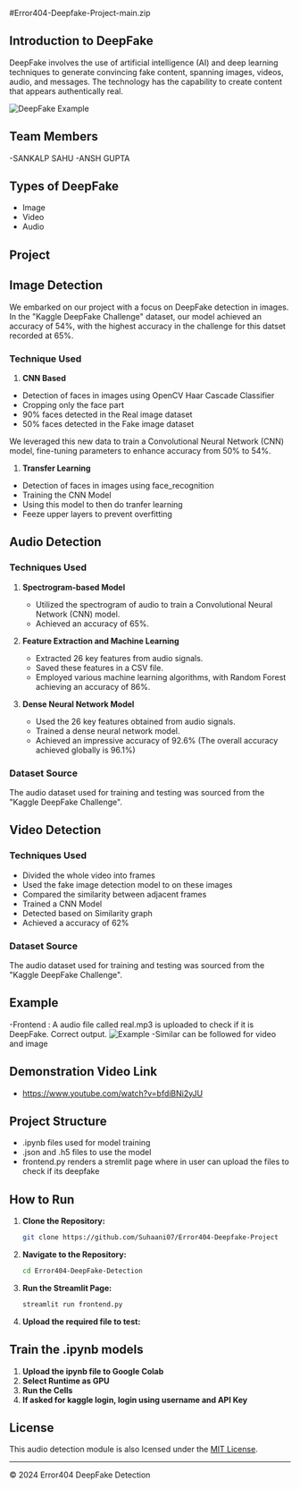 #Error404-Deepfake-Project-main.zip

## Introduction to DeepFake
DeepFake involves the use of artificial intelligence (AI) and deep learning techniques to generate convincing fake content, spanning images, videos, audio, and messages. The technology has the capability to create content that appears authentically real.

![DeepFake Example](https://www.mdpi.com/sensors/sensors-21-07367/article_deploy/html/images/sensors-21-07367-g001.png)

## Team Members
-SANKALP SAHU
-ANSH GUPTA

## Types of DeepFake
- Image
- Video
- Audio

## Project

## Image Detection
We embarked on our project with a focus on DeepFake detection in images. 
In the "Kaggle DeepFake Challenge" dataset, our model achieved an accuracy of 54%, with the highest accuracy in the challenge for this datset recorded at 65%.

### Technique Used
1. **CNN Based**
- Detection of faces in images using OpenCV Haar Cascade Classifier
- Cropping only the face part
- 90% faces detected in the Real image dataset
- 50% faces detected in the Fake image dataset

We leveraged this new data to train a Convolutional Neural Network (CNN) model, fine-tuning parameters to enhance accuracy from 50% to 54%.

1. **Transfer Learning**
- Detection of faces in images using face_recognition
- Training the CNN Model
- Using this model to then do tranfer learning
- Feeze upper layers to prevent overfitting

## Audio Detection

### Techniques Used

1. **Spectrogram-based Model**
   - Utilized the spectrogram of audio to train a Convolutional Neural Network (CNN) model.
   - Achieved an accuracy of 65%.

2. **Feature Extraction and Machine Learning**
   - Extracted 26 key features from audio signals.
   - Saved these features in a CSV file.
   - Employed various machine learning algorithms, with Random Forest achieving an accuracy of 86%.

3. **Dense Neural Network Model**
   - Used the 26 key features obtained from audio signals.
   - Trained a dense neural network model.
   - Achieved an impressive accuracy of 92.6% (The overall accuracy achieved globally is 96.1%)

### Dataset Source
The audio dataset used for training and testing was sourced from the "Kaggle DeepFake Challenge".

## Video Detection

### Techniques Used

   - Divided the whole video into frames
   - Used the fake image detection model to on these images
   - Compared the similarity between adjacent frames
   - Trained a CNN Model
   - Detected based on Similarity graph
   - Achieved a accuracy of 62% 


### Dataset Source
The audio dataset used for training and testing was sourced from the "Kaggle DeepFake Challenge".

## Example 
-Frontend : A audio file called real.mp3 is uploaded to check if it is DeepFake. Correct output.
![Example](example.png)
-Similar can be followed for video and image

## Demonstration Video Link
- https://www.youtube.com/watch?v=bfdiBNi2yJU

## Project Structure
- .ipynb files used for model training
- .json and .h5 files to use the model
- frontend.py renders a stremlit page where in user can upload the files to check if its deepfake

## How to Run 
1. **Clone the Repository:**
   ```bash
   git clone https://github.com/Suhaani07/Error404-Deepfake-Project
2. **Navigate to the Repository:**
   ```bash
   cd Error404-DeepFake-Detection
3. **Run the Streamlit Page:**
   ```bash
   streamlit run frontend.py
4. **Upload the required file to test:**

## Train the .ipynb models
1. **Upload the ipynb file to Google Colab**
2. **Select Runtime as GPU**
3. **Run the Cells**
4. **If asked for kaggle login, login using username and API Key**

## License
This audio detection module is also lcensed under the [MIT License](LICENSE).

---
&copy; 2024 Error404 DeepFake Detection
